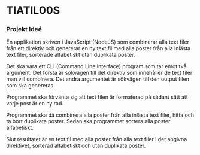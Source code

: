 # TIATIL00S

### Projekt Ideé
En applikation skriven i JavaScript (NodeJS) som combinerar alla text filer från ett direktiv och genererar en ny text fil med alla poster från alla inlästa text filer, sorterade alfabetiskt utan duplikata poster.

Det ska vara ett CLI (Command Line Interface) program som tar emot två argument. Det första är sökvägen till det direktiv som innehåller de text filer man vill combinera. Det andra argumentet är sökvägen till den output filen som ska genereras.

Programmet ska förvänta sig att text filen är formaterad på sådant sätt att varje post är en ny rad.

Programmet ska då combinera alla poster från alla inlästa text filer, hitta och ta bort duplikata poster. Sedan ska programmet sortera alla poster alfabetiskt.

Slut resultatet är en text fil med alla poster från alla text filer i det angivna direktivet, sorterad alfabetiskt och utan duplikata poster.
